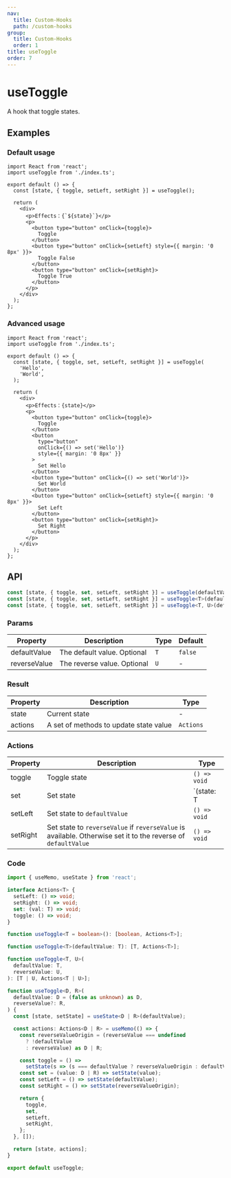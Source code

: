 ```yaml
---
nav:
  title: Custom-Hooks
  path: /custom-hooks
group:
  title: Custom-Hooks
  order: 1
title: useToggle
order: 7
---
```


# useToggle

A hook that toggle states.

## Examples

### Default usage

```tsx
import React from 'react';
import useToggle from './index.ts';

export default () => {
  const [state, { toggle, setLeft, setRight }] = useToggle();

  return (
    <div>
      <p>Effects：{`${state}`}</p>
      <p>
        <button type="button" onClick={toggle}>
          Toggle
        </button>
        <button type="button" onClick={setLeft} style={{ margin: '0 8px' }}>
          Toggle False
        </button>
        <button type="button" onClick={setRight}>
          Toggle True
        </button>
      </p>
    </div>
  );
};
```

### Advanced usage

```tsx
import React from 'react';
import useToggle from './index.ts';

export default () => {
  const [state, { toggle, set, setLeft, setRight }] = useToggle(
    'Hello',
    'World',
  );

  return (
    <div>
      <p>Effects：{state}</p>
      <p>
        <button type="button" onClick={toggle}>
          Toggle
        </button>
        <button
          type="button"
          onClick={() => set('Hello')}
          style={{ margin: '0 8px' }}
        >
          Set Hello
        </button>
        <button type="button" onClick={() => set('World')}>
          Set World
        </button>
        <button type="button" onClick={setLeft} style={{ margin: '0 8px' }}>
          Set Left
        </button>
        <button type="button" onClick={setRight}>
          Set Right
        </button>
      </p>
    </div>
  );
};
```

## API

```typescript
const [state, { toggle, set, setLeft, setRight }] = useToggle(defaultValue?: boolean);
const [state, { toggle, set, setLeft, setRight }] = useToggle<T>(defaultValue: T);
const [state, { toggle, set, setLeft, setRight }] = useToggle<T, U>(defaultValue: T, reverseValue: U)
```

### Params

| Property     | Description                 | Type | Default |
| ------------ | --------------------------- | ---- | ------- |
| defaultValue | The default value. Optional | `T`  | `false` |
| reverseValue | The reverse value. Optional | `U`  | -       |

### Result

| Property | Description                            | Type      |
| -------- | -------------------------------------- | --------- |
| state    | Current state                          | -         |
| actions  | A set of methods to update state value | `Actions` |

### Actions

| Property | Description                                                                                                   | Type                     |
| -------- | ------------------------------------------------------------------------------------------------------------- | ------------------------ |
| toggle   | Toggle state                                                                                                  | `() => void`             |
| set      | Set state                                                                                                     | `(state: T | U) => void` |
| setLeft  | Set state to `defaultValue`                                                                                   | `() => void`             |
| setRight | Set state to `reverseValue` if `reverseValue` is available. Otherwise set it to the reverse of `defaultValue` | `() => void`             |

### Code

```ts
import { useMemo, useState } from 'react';

interface Actions<T> {
  setLeft: () => void;
  setRight: () => void;
  set: (val: T) => void;
  toggle: () => void;
}

function useToggle<T = boolean>(): [boolean, Actions<T>];

function useToggle<T>(defaultValue: T): [T, Actions<T>];

function useToggle<T, U>(
  defaultValue: T,
  reverseValue: U,
): [T | U, Actions<T | U>];

function useToggle<D, R>(
  defaultValue: D = (false as unknown) as D,
  reverseValue?: R,
) {
  const [state, setState] = useState<D | R>(defaultValue);

  const actions: Actions<D | R> = useMemo(() => {
    const reverseValueOrigin = (reverseValue === undefined
      ? !defaultValue
      : reverseValue) as D | R;

    const toggle = () =>
      setState(s => (s === defaultValue ? reverseValueOrigin : defaultValue));
    const set = (value: D | R) => setState(value);
    const setLeft = () => setState(defaultValue);
    const setRight = () => setState(reverseValueOrigin);

    return {
      toggle,
      set,
      setLeft,
      setRight,
    };
  }, []);

  return [state, actions];
}

export default useToggle;
```

